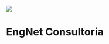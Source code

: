 ![](https://2443844760-files.gitbook.io/~/files/v0/b/gitbook-legacy-files/o/spaces%2F-LcW8zGTCDz4g8CI2vAc%2Favatar.png?generation=1555335035536109&alt=media)
# EngNet Consultoria
